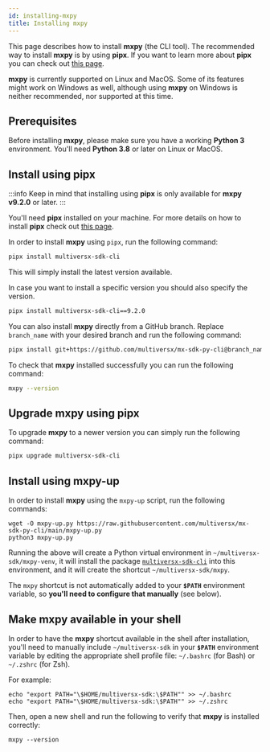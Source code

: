 ```yaml
---
id: installing-mxpy
title: Installing mxpy
---
```


[comment]: # (mx-abstract)

This page describes how to install **mxpy** (the CLI tool). The recommended way to install **mxpy** is by using **pipx**. If you want to learn more about **pipx** you can check out [this page](https://pipx.pypa.io/stable/#overview-what-is-pipx).

**mxpy** is currently supported on Linux and MacOS. Some of its features might work on Windows as well, although using **mxpy** on Windows is neither recommended, nor supported at this time.

[comment]: # (mx-context-auto)

## **Prerequisites**

Before installing **mxpy**, please make sure you have a working **Python 3** environment. You'll need **Python 3.8** or later on Linux or MacOS.

[comment]: # (mx-context-auto)

## **Install using pipx**

:::info
Keep in mind that installing using **pipx** is only available for **mxpy v9.2.0** or later.
:::

You'll need **pipx** installed on your machine. For more details on how to install **pipx** check out [this page](https://pipx.pypa.io/stable/#install-pipx).

In order to install **mxpy** using `pipx`, run the following command:

```sh
pipx install multiversx-sdk-cli
```

This will simply install the latest version available.

In case you want to install a specific version you should also specify the version.
```sh
pipx install multiversx-sdk-cli==9.2.0
```

You can also install **mxpy** directly from a GitHub branch. Replace `branch_name` with your desired branch and run the following command:
```sh
pipx install git+https://github.com/multiversx/mx-sdk-py-cli@branch_name
```

To check that **mxpy** installed successfully you can run the following command:
```sh
mxpy --version
```

[comment]: # (mx-context-auto)

## **Upgrade mxpy using pipx**

To upgrade **mxpy** to a newer version you can simply run the following command:
```sh
pipx upgrade multiversx-sdk-cli
```

[comment]: # (mx-context-auto)

## **Install using mxpy-up**

In order to install **mxpy** using the `mxpy-up` script, run the following commands:

```
wget -O mxpy-up.py https://raw.githubusercontent.com/multiversx/mx-sdk-py-cli/main/mxpy-up.py
python3 mxpy-up.py
```

Running the above will create a Python virtual environment in `~/multiversx-sdk/mxpy-venv`, it will install the package [`multiversx-sdk-cli`](https://pypi.org/project/multiversx-sdk-cli) into this environment, and it will create the shortcut `~/multiversx-sdk/mxpy`. 

The `mxpy` shortcut is not automatically added to your **`$PATH`** environment variable, so **you'll need to configure that manually** (see below).

[comment]: # (mx-context-auto)

## Make mxpy available in your shell

In order to have the **mxpy** shortcut available in the shell after installation, you'll need to manually include `~/multiversx-sdk` in your **`$PATH`** environment variable by editing the appropriate shell profile file: `~/.bashrc` (for Bash) or `~/.zshrc` (for Zsh).

For example:

```
echo "export PATH="\$HOME/multiversx-sdk:\$PATH"" >> ~/.bashrc
echo "export PATH="\$HOME/multiversx-sdk:\$PATH"" >> ~/.zshrc
```

Then, open a new shell and run the following to verify that **mxpy** is installed correctly:

```
mxpy --version
```
